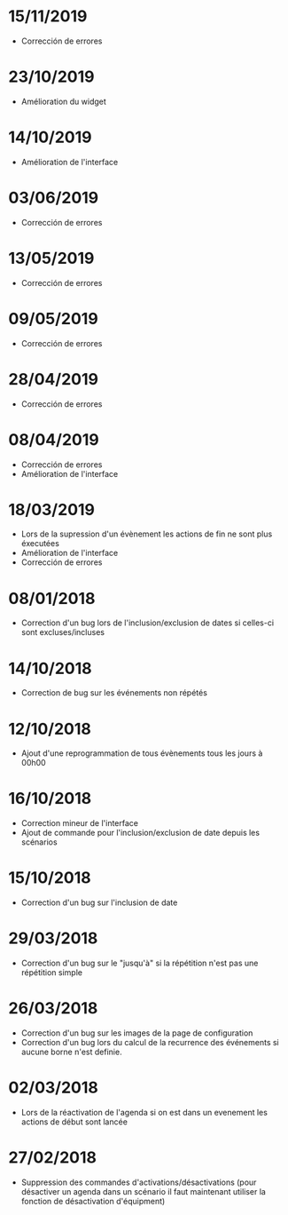 # 15/11/2019

- Corrección de errores

# 23/10/2019

- Amélioration du widget

# 14/10/2019

- Amélioration de l'interface

# 03/06/2019

- Corrección de errores

# 13/05/2019

- Corrección de errores

# 09/05/2019

- Corrección de errores

# 28/04/2019

- Corrección de errores

# 08/04/2019

- Corrección de errores
- Amélioration de l'interface

# 18/03/2019

- Lors de la supression d'un évènement les actions de fin ne sont plus éxecutées
- Amélioration de l'interface
- Corrección de errores

# 08/01/2018

- Correction d'un bug lors de l'inclusion/exclusion de dates si celles-ci sont excluses/incluses

# 14/10/2018

- Correction de bug sur les événements non répétés

# 12/10/2018

- Ajout d'une reprogrammation de tous évènements tous les jours à 00h00

# 16/10/2018

- Correction mineur de l'interface
- Ajout de commande pour l'inclusion/exclusion de date depuis les scénarios

# 15/10/2018

- Correction d'un bug sur l'inclusion de date

# 29/03/2018

- Correction d'un bug sur le "jusqu'à" si la répétition n'est pas une répétition simple

# 26/03/2018

- Correction d'un bug sur les images de la page de configuration
- Correction d'un bug lors du calcul de la recurrence des événements si aucune borne n'est definie.

# 02/03/2018

- Lors de la réactivation de l'agenda si on est dans un evenement les actions de début sont lancée

# 27/02/2018

-   Suppression des commandes d'activations/désactivations (pour désactiver un agenda dans un scénario il faut maintenant utiliser la fonction de désactivation d'équipment)
